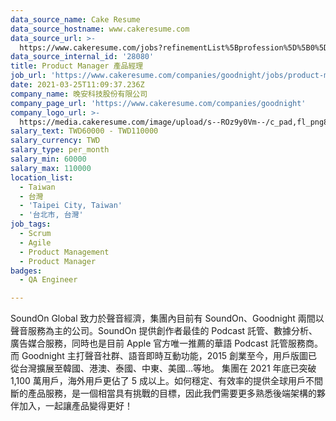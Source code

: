 ```yaml
---
data_source_name: Cake Resume
data_source_hostname: www.cakeresume.com
data_source_url: >-
  https://www.cakeresume.com/jobs?refinementList%5Bprofession%5D%5B0%5D=engineering_qa-engineer&refinementList%5Bsalary_type%5D=per_month&refinementList%5Bsalary_currency%5D=TWD&range%5Bsalary_range%5D%5Bmax%5D=600000
data_source_internal_id: '28080'
title: Product Manager 產品經理
job_url: 'https://www.cakeresume.com/companies/goodnight/jobs/product-manager-ac2ad0'
date: 2021-03-25T11:09:37.236Z
company_name: 晚安科技股份有限公司
company_page_url: 'https://www.cakeresume.com/companies/goodnight'
company_logo_url: >-
  https://media.cakeresume.com/image/upload/s--ROz9y0Vm--/c_pad,fl_png8,h_200,w_200/v1647317301/vn2bpwsbsrvrvwee4nzh.png
salary_text: TWD60000 - TWD110000
salary_currency: TWD
salary_type: per_month
salary_min: 60000
salary_max: 110000
location_list:
  - Taiwan
  - 台灣
  - 'Taipei City, Taiwan'
  - '台北市, 台灣'
job_tags:
  - Scrum
  - Agile
  - Product Management
  - Product Manager
badges:
  - QA Engineer

---
```


SoundOn Global 致力於聲音經濟，集團內目前有 SoundOn、Goodnight 兩間以聲音服務為主的公司。SoundOn 提供創作者最佳的 Podcast 託管、數據分析、廣告媒合服務，同時也是目前 Apple 官方唯一推薦的華語 Podcast 託管服務商。而 Goodnight 主打聲音社群、語音即時互動功能，2015 創業至今，用戶版圖已從台灣擴展至韓國、港澳、泰國、中東、美國...等地。 集團在 2021 年底已突破 1,100 萬用戶，海外用戶更佔了 5 成以上。如何穩定、有效率的提供全球用戶不間斷的產品服務，是一個相當具有挑戰的目標，因此我們需要更多熟悉後端架構的夥伴加入，一起讓產品變得更好！